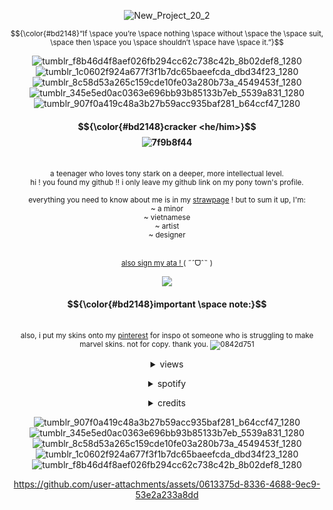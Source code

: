<div align="center">


![New_Project_20_2](https://github.com/user-attachments/assets/6cc7b1ee-86f2-4bce-ba29-0d627ddfec5f)


<sub> $${\color{#bd2148}“If \space you’re \space nothing \space without \space the \space suit, \space then \space you \space shouldn’t \space have \space it.”}$$

![tumblr_f8b46d4f8aef026fb294cc62c738c42b_8b02def8_1280](https://github.com/user-attachments/assets/bf713564-1baa-4ffb-bad6-142bd5d4e6f4)
![tumblr_1c0602f924a677f3f1b7dc65baeefcda_dbd34f23_1280](https://github.com/user-attachments/assets/2e5317dc-f77f-45c4-ae9d-308ef28da520)
![tumblr_8c58d53a265c159cde10fe03a280b73a_4549453f_1280](https://github.com/user-attachments/assets/92be7f20-e96e-49bf-9ff7-0e1fdb9fede6)
![tumblr_345e5ed0ac0363e696bb93b85133b7eb_5539a831_1280](https://github.com/user-attachments/assets/4a77ee40-3b27-4c82-b6e4-586c2620a933)
![tumblr_907f0a419c48a3b27b59acc935baf281_b64ccf47_1280](https://github.com/user-attachments/assets/26c7c1de-386d-46f0-ad80-be2e7792c3b5)


#### $${\color{#bd2148}cracker <he/him>}$$ ![7f9b8f44](https://github.com/user-attachments/assets/77dd9816-a9c9-4182-927d-c3fc9afda7ad)

  <br> <sup> a teenager who loves tony stark on a deeper, more intellectual level.
<br>hi ! you found my github !! i only leave my github link on my pony town's profile.  
  <br>everything you need to know about me is in my [strawpage](https://ironman1defender.straw.page) ! but to sum it up, I'm:
  <br> ~ a minor
  <br> ~ vietnamese
  <br> ~ artist
  <br> ~ designer

  <br><sub> <ins>also sign my [ata](https://touchliit.atabook.org/) ! </ins> ( ˶ˆᗜˆ˵ )
  <br><p><img src='https://github.com/user-attachments/assets/a2ca0cfe-5f89-430a-ac74-bb335ed84ccc'>

  #### $${\color{#bd2148}important \space note:}$$ 
<br> <sup> also, i put my skins onto my [pinterest](https://www.pinterest.com/illnessthatilove/) for inspo ot someone who is struggling to make marvel skins. not for copy. thank you. ![0842d751](https://github.com/user-attachments/assets/c3f0ec76-9dec-4e70-9343-61af36aaeb7e)

<details>
<br> </sub><summary>views</summary><h5 align="center">

![](https://komarev.com/ghpvc/?username=Touch-Liit&color=bd2148&label=✮+⋆+˙&base=2011) </h5></details>
<details>
<br> <summary>spotify</summary>

[![spotify-github-profile](https://spotify-github-profile.kittinanx.com/api/view?uid=316eumwawgchf2wpa5ec6lak5pai&cover_image=true&theme=default&show_offline=true&background_color=2c1115&interchange=false)](https://spotify-github-profile.kittinanx.com/api/view?uid=316eumwawgchf2wpa5ec6lak5pai&redirect=true) </h5></details>

<details>
</sub><summary>credits</summary><h5 align="center">

<sub> graphic from death.bedss on disc
<br> dividers are from  @hyuneskkami on tumblr </h5></details>

![tumblr_907f0a419c48a3b27b59acc935baf281_b64ccf47_1280](https://github.com/user-attachments/assets/3dcc3b0e-313e-4513-8748-b4e6e336b104)
![tumblr_345e5ed0ac0363e696bb93b85133b7eb_5539a831_1280](https://github.com/user-attachments/assets/ef5eaa2d-3ff5-4cae-89d1-ac2820617a74)
![tumblr_8c58d53a265c159cde10fe03a280b73a_4549453f_1280](https://github.com/user-attachments/assets/837db44e-3d20-4e3a-a576-479e291ed539)
![tumblr_1c0602f924a677f3f1b7dc65baeefcda_dbd34f23_1280](https://github.com/user-attachments/assets/19477766-2b72-42b2-9e4e-42a83242eaad)
![tumblr_f8b46d4f8aef026fb294cc62c738c42b_8b02def8_1280](https://github.com/user-attachments/assets/676434d4-323c-4126-a783-59091bb62b10)


https://github.com/user-attachments/assets/0613375d-8336-4688-9ec9-53e2a233a8dd




